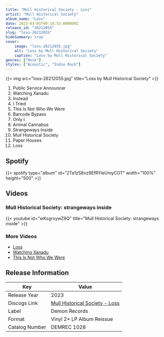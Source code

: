 ```yaml
---
title: "Mull Historical Society - Loss"
artist: "Mull Historical Society"
album_name: "Loss"
date: 2023-03-01T00:18:53.000000Z
release_id: "26212055"
slug: "loss-26212055"
hideSummary: true
cover:
    image: "loss-26212055.jpg"
    alt: "Loss by Mull Historical Society"
    caption: "Loss by Mull Historical Society"
genres: ["Rock"]
styles: ["Acoustic", "Indie Rock"]
---
```


{{< img src="loss-26212055.jpg" title="Loss by Mull Historical Society" >}}

<!-- section break -->

1. Public Service Announcer
2. Watching Xanadu
3. Instead
4. I Tried
5. This Is Not Who We Were
6. Barcode Bypass
7. Only I
8. Animal Cannabus
9. Strangeways Inside
10. Mull Historical Society
11. Paper Houses
12. Loss

<!-- section break -->


## Spotify
{{< spotify type="album" id="2Te1zS8vz9EfRYieUmyCOT" width="100%" height="500" >}}



## Videos
### Mull Historical Society: strangeways inside
{{< youtube id="wKsgrxywZ9Q" title="Mull Historical Society: strangeways inside" >}}<br>

### More Videos

- [Loss](https://www.youtube.com/watch?v=X7FCbmZm-1c)
- [Watching Xanadu](https://www.youtube.com/watch?v=mvccQGUpXYM)
- [This Is Not Who We Were](https://www.youtube.com/watch?v=ZB7W0Ii6Uzo)


## Release Information
|  Key           | Value                                                |
| ---------------| ---------------------------------------------------- |
| Release Year   | 2023                                   |
| Discogs Link   | [Mull Historical Society - Loss](https://www.discogs.com/release/26212055-Mull-Historical-Society-Loss) |
| Label          | Demon Records |
| Format         | Vinyl 2× LP Album Reissue |
| Catalog Number | DEMREC 1028 |
